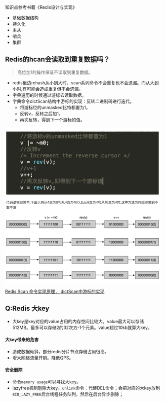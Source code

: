 知识点参考书籍《Redis设计与实现》

- 基础数据结构
- 持久化
- 主从
- 哨兵
- 集群



## Redis的hcan会读取到重复数据吗？

> 高位加1的操作保证不读取到重复数据。

- redis里边rehash从小到大时，scan系列命令不会重复也不会遗漏。而从大到小时,有可能会造成重复但不会遗漏。
- 字典遍历的时候通过游标去读取数据。
- 字典命令dictScan结构中游标的实现：反转二进制码进行迭代。
  - 将游标位的unmasked比特都置为1。
  - 反转v，反转之后加1。
  - 再次反转，得到下一个游标的值。

![](./static/WX20210719-163108@2x.png)

[Redis Scan 命令实现原理， dictScan中游标的实现  ](https://app.yinxiang.com/shard/s43/nl/13675070/6bec9faa-1d68-46ef-973d-96665fd0b620)



## Q:Redis 大key

- 大key是key对应的value占用的内存空间比较大。value最大可以存储512MB。最多可以存储2的32次方-1个元素。value超过10kb就算大key。

#### 大key带来的危害

- 造成数据倾斜，部分redis分片节点存储占用很高。
- 增大网络流量开销。降低QPS。

#### 安全删除

- 命令`memory usage`可以寻找大key。
- lazyfree机制删除大key。`unlink`命令：代替DEL命令；会把对应的大key放到`BIO_LAZY_FREE`后台线程任务队列，然后在后台异步删除；


